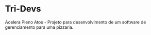 # Tri-Devs
Acelera Pleno Atos - Projeto para desenvolvimento de um software de gerenciamento para uma pizzaria.

